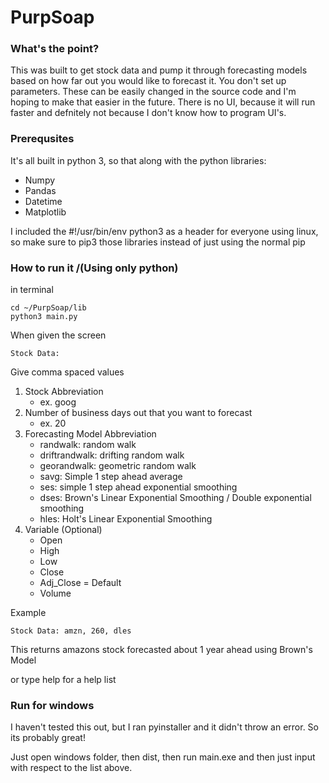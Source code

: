 # PurpSoap

### What's the point?

This was built to get stock data and pump it through forecasting models based on how far out you would like to forecast it. You don't set up parameters. These can be easily changed in the source code and I'm hoping to make that easier in the future. There is no UI, because it will run faster and defnitely not because I don't know how to program UI's. 

### Prerequsites
It's all built in python 3, so that along with the python libraries:
  * Numpy
  * Pandas
  * Datetime
  * Matplotlib
  
I included the \#!/usr/bin/env python3 as a header for everyone using linux, so make sure to pip3 those libraries instead of just using the normal pip

### How to run it /(Using only python\)

in terminal

```
cd ~/PurpSoap/lib
python3 main.py
```

When given the screen
```
Stock Data:
```

Give comma spaced values
1) Stock Abbreviation 
    - ex. goog
2) Number of business days out that you want to forecast 
    - ex. 20
3) Forecasting Model Abbreviation
    - randwalk: random walk
    - driftrandwalk: drifting random walk
    - georandwalk: geometric random walk
    - savg: Simple 1 step ahead average
    - ses: simple 1 step ahead exponential smoothing
    - dses: Brown's Linear Exponential Smoothing / Double exponential smoothing
    - hles: Holt's Linear Exponential Smoothing
4) Variable \(Optional\)
    - Open
    - High
    - Low
    - Close
    - Adj_Close = Default
    - Volume
    
Example
```
Stock Data: amzn, 260, dles
```
This returns amazons stock forecasted about 1 year ahead using Brown's Model

or type help for a help list

### Run for windows
I haven't tested this out, but I ran pyinstaller and it didn't throw an error. So its probably great!

Just open windows folder, then dist, then run main.exe and then just input with respect to the list above.
